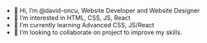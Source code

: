 - 👋 Hi, I’m @david-oncu, Website Developer and Website Designer
- 👀 I’m interested in HTML, CSS, JS, React
- 🌱 I’m currently learning Advanced CSS, JS/React
- 💞️ I’m looking to collaborate on project to improve my skills.


<!---
david-oncu/david-oncu is a ✨ special ✨ repository because its `README.md` (this file) appears on your GitHub profile.
You can click the Preview link to take a look at your changes.
--->

